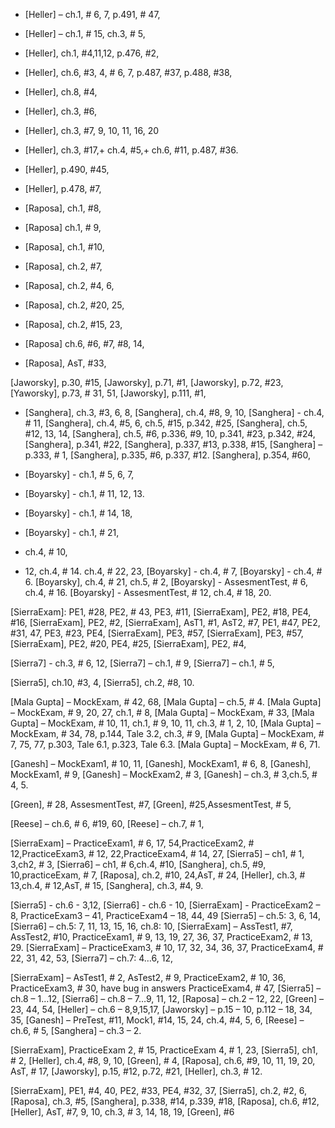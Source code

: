+ [Heller] – ch.1, # 6, 7, p.491, # 47,
+ [Heller] – ch.1, # 15, ch.3, # 5,
+ [Heller], ch.1, #4,11,12, p.476, #2,
+ [Heller], ch.6, #3, 4, # 6, 7, p.487, #37, p.488, #38,
+ [Heller], ch.8, #4,
+ [Heller], ch.3, #6,
+ [Heller], ch.3, #7, 9, 10, 11, 16, 20
+ [Heller], ch.3, #17,+ ch.4, #5,+ ch.6, #11, p.487, #36.
+ [Heller], p.490, #45,
+ [Heller], p.478, #7,

+ [Raposa], ch.1, #8,
+ [Raposa]  ch.1, # 9,
+ [Raposa], ch.1, #10,
+ [Raposa], ch.2, #7,
+ [Raposa], ch.2, #4, 6,
+ [Raposa], ch.2, #20, 25,
+ [Raposa], ch.2, #15, 23,
+ [Raposa]  ch.6, #6, #7, #8, 14,
+ [Raposa], AsT, #33,

[Jaworsky], p.30, #15,
[Jaworsky], p.71, #1,
[Jaworsky], p.72, #23,
[Yaworsky], p.73, # 31, 51,
[Jaworsky], p.111, #1,

+ [Sanghera], ch.3, #3, 6, 8,
  [Sanghera], ch.4, #8, 9, 10,
  [Sanghera] - ch.4, # 11,
  [Sanghera], ch.4, #5, 6, ch.5, #15, p.342, #25,
  [Sanghera], ch.5, #12, 13, 14,
  [Sanghera], ch.5, #6,
  p.336, #9, 10, p.341, #23, p.342, #24,
  [Sanghera], p.341, #22,
  [Sanghera], p.337, #13, p.338, #15,
  [Sanghera] – p.333, # 1,
  [Sanghera], p.335, #6, p.337, #12.
  [Sanghera], p.354, #60,

+ [Boyarsky] - ch.1, # 5, 6, 7,
+ [Boyarsky] - ch.1, # 11, 12, 13.
+ [Boyarsky] - ch.1, # 14, 18,
+ [Boyarsky] - ch.1, # 21,
+ ch.4, # 10,

- 12,
  ch.4, # 14.
  ch.4, # 22, 23,
  [Boyarsky] - ch.4, # 7,
  [Boyarsky] - ch.4, # 6.
  [Boyarsky], ch.4, # 21, ch.5, # 2,
  [Boyarsky] - AssesmentTest, # 6, ch.4, # 16.
  [Boyarsky] - AssesmentTest, # 12, ch.4, # 18, 20.

[SierraExam]: PE1, #28, PE2, # 43, PE3, #11,
[SierraExam], PE2, #18, PE4, #16,
[SierraExam], PE2, #2,
[SierraExam], AsT1, #1, AsT2, #7, PE1, #47, PE2, #31, 47, PE3, #23, PE4, [SierraExam], PE3, #57,
[SierraExam], PE3, #57,
[SierraExam], PE2, #20, PE4, #25,
[SierraExam], PE2, #4,

[Sierra7] - ch.3, # 6, 12,
[Sierra7] – ch.1, # 9,
[Sierra7] – ch.1, # 5,

[Sierra5], ch.10, #3, 4,
[Sierra5], ch.2, #8, 10.

[Mala Gupta] – MockExam, # 42, 68,
[Mala Gupta] – ch.5, # 4.
[Mala Gupta] – MockExam, # 9, 20, 27, ch.1, # 8,
[Mala Gupta] – MockExam, # 33,
[Mala Gupta] – MockExam, # 10, 11, ch.1, # 9, 10, 11, ch.3, # 1, 2, 10,
[Mala Gupta] – MockExam, # 34, 78, p.144, Tale 3.2, ch.3, # 9,
[Mala Gupta] – MockExam, # 7, 75, 77, p.303, Tale 6.1, p.323, Tale 6.3.
[Mala Gupta] – MockExam, # 6, 71.

[Ganesh] – MockExam1, # 10, 11,
[Ganesh], MockExam1, # 6, 8,
[Ganesh], MockExam1, # 9,
[Ganesh] – MockExam2, # 3,
[Ganesh] – ch.3, # 3,ch.5, # 4, 5.

[Green], # 28, AssesmentTest, #7,
[Green], #25,AssesmentTest, # 5,

[Reese] – ch.6, # 6, #19, 60,
[Reese] – ch.7, # 1,

[SierraExam] – PracticeExam1, # 6, 17, 54,PracticeExam2, # 12,PracticeExam3, # 12, 22,PracticeExam4, # 14, 27,
[Sierra5] – ch1, # 1, 3,ch2, # 3,
[Sierra6] – ch1, # 6,ch.4, #10,
[Sanghera], ch.5, #9, 10,practiceExam, # 7,
[Raposа], ch.2, #10, 24,AsT, # 24,
[Heller], ch.3, # 13,ch.4, # 12,AsT, # 15,
[Sanghera], ch.3, #4, 9.

[Sierra5] - ch.6 - 3,12,
[Sierra6] - ch.6 - 10,
[SierraExam] - PracticeExam2 – 8, PracticeExam3 – 41, PracticeExam4 – 18, 44, 49
[Sierra5] – ch.5: 3, 6, 14,
[Sierra6] – ch.5: 7, 11, 13, 15, 16, ch.8: 10,
[SierraExam] – AssTest1, #7, AssTest2, #10, PracticeExam1, # 9, 13, 19, 27, 36, 37, PracticeExam2, # 13, 29.
[SierraExam] – PracticeExam3, # 10, 17, 32, 34, 36, 37, PracticeExam4, # 22, 31, 42, 53,
[Sierra7] – ch.7: 4…6, 12,

[SierraExam] – AsTest1, # 2, AsTest2, # 9, PracticeExam2, # 10, 36, PracticeExam3, # 30, have bug in answers
PracticeExam4, # 47,
[Sierra5] – ch.8 – 1…12,
[Sierra6] – ch.8 – 7…9, 11, 12,
[Raposa] – ch.2 – 12, 22,
[Green] – 23, 44, 54,
[Heller] – ch.6 – 8,9,15,17,
[Jaworsky] – p.15 – 10, p.112 – 18, 34, 35,
[Ganesh] – PreTest, #11, Mock1, #14, 15, 24, ch.4, #4, 5, 6,
[Reese] – ch.6, # 5,
[Sanghera] – ch.3 – 2.

[SierraExam], PracticeExam 2, # 15, PracticeExam 4, # 1, 23,
[Sierra5], ch1, # 2,
[Heller], ch.4, #8, 9, 10,
[Green], # 4,
[Raposа], ch.6, #9, 10, 11, 19, 20, AsT, # 17,
[Jaworsky], p.15, #12, p.72, #21,
[Heller], ch.3, # 12.

[SierraExam], PE1, #4, 40, PE2, #33, PE4, #32, 37,
[Sierra5], ch.2, #2, 6,
[Raposa], ch.3, #5,
[Sanghera], p.338, #14, p.339, #18,
[Raposa], ch.6, #12,
[Heller], AsT, #7, 9, 10, ch.3, # 3, 14, 18, 19,
[Green], #6
